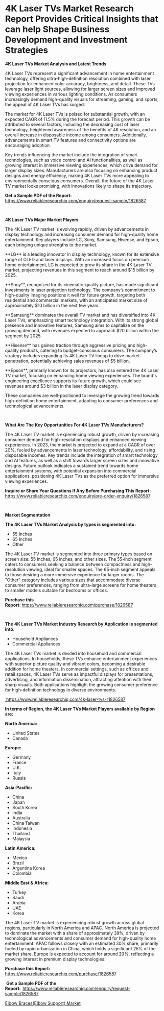 <p><h1>4K Laser TVs Market Research Report Provides Critical Insights that can help Shape Business Development and Investment Strategies</h1></p><p><strong>4K Laser TVs Market Analysis and Latest Trends</strong></p>
<p><p>4K Laser TVs represent a significant advancement in home entertainment technology, offering ultra-high-definition resolution combined with laser projection for enhanced color accuracy, brightness, and detail. These TVs leverage laser light sources, allowing for larger screen sizes and improved viewing experiences in various lighting conditions. As consumers increasingly demand high-quality visuals for streaming, gaming, and sports, the appeal of 4K Laser TVs has surged.</p><p>The market for 4K Laser TVs is poised for substantial growth, with an expected CAGR of 11.5% during the forecast period. This growth can be attributed to several factors, including the decreasing cost of laser technology, heightened awareness of the benefits of 4K resolution, and an overall increase in disposable income among consumers. Additionally, advancements in smart TV features and connectivity options are encouraging adoption. </p><p>Key trends influencing the market include the integration of smart technologies, such as voice control and AI functionalities, as well as growing interest in immersive viewing experiences, which drive demand for larger display sizes. Manufacturers are also focusing on enhancing product designs and energy efficiency, making 4K Laser TVs more appealing to environmentally conscious consumers. Overall, the future of the 4K Laser TV market looks promising, with innovations likely to shape its trajectory.</p></p>
<p><strong>Get a Sample PDF of the Report:&nbsp;</strong> <a href="https://www.reliableresearchiq.com/enquiry/request-sample/1826587?utm_campaign=1837&utm_medium=2&utm_source=Github&utm_content=ia&utm_term=09022025&utm_id=4k-laser-tvs">https://www.reliableresearchiq.com/enquiry/request-sample/1826587</a></p>
<p>&nbsp;</p>
<p><strong>4K Laser TVs Major Market Players</strong></p>
<p><p>The 4K Laser TV market is evolving rapidly, driven by advancements in display technology and increasing consumer demand for high-quality home entertainment. Key players include LG, Sony, Samsung, Hisense, and Epson, each bringing unique strengths to the market.</p><p>**LG** is a leading innovator in display technology, known for its extensive range of OLED and laser displays. With an increased focus on premium home entertainment, LG is expected to grow its share in the 4K Laser TV market, projecting revenues in this segment to reach around $15 billion by 2025.</p><p>**Sony**, recognized for its cinematic-quality picture, has made significant investments in laser projection technology. The company’s commitment to high-quality imaging positions it well for future growth, targeting both residential and commercial markets, with an anticipated market size of approximately $10 billion in the next few years.</p><p>**Samsung** dominates the overall TV market and has diversified into 4K Laser TVs, emphasizing smart technology integration. With its strong global presence and innovative features, Samsung aims to capitalize on the growing demand, with revenues expected to approach $20 billion within the segment by 2025.</p><p>**Hisense** has gained traction through aggressive pricing and high-quality products, catering to budget-conscious consumers. The company’s strategy includes expanding its 4K Laser TV lineup to drive market penetration, potentially achieving sales revenues of $5 billion.</p><p>**Epson**, primarily known for its projectors, has also entered the 4K Laser TV market, focusing on enhancing home viewing experiences. The brand's engineering excellence supports its future growth, which could see revenues around $3 billion in the laser display category.</p><p>These companies are well-positioned to leverage the growing trend towards high-definition home entertainment, adapting to consumer preferences and technological advancements.</p></p>
<p>&nbsp;</p>
<p><strong>What Are The Key Opportunities For 4K Laser TVs Manufacturers?</strong></p>
<p><p>The 4K Laser TV market is experiencing robust growth, driven by increasing consumer demand for high-resolution displays and enhanced viewing experiences. In 2023, the market is projected to expand at a CAGR of over 20%, fueled by advancements in laser technology, affordability, and rising disposable incomes. Key trends include the integration of smart technology and AI features, as well as a shift towards larger screen sizes and innovative designs. Future outlook indicates a sustained trend towards home entertainment systems, with potential expansion into commercial applications, positioning 4K Laser TVs as the preferred option for immersive viewing experiences.</p></p>
<p><strong>Inquire or Share Your Questions If Any Before Purchasing This Report:</strong> <a href="https://www.reliableresearchiq.com/enquiry/pre-order-enquiry/1826587?utm_campaign=1837&utm_medium=2&utm_source=Github&utm_content=ia&utm_term=09022025&utm_id=4k-laser-tvs">https://www.reliableresearchiq.com/enquiry/pre-order-enquiry/1826587</a></p>
<p>&nbsp;</p>
<p><strong>Market Segmentation</strong></p>
<p><strong>The 4K Laser TVs Market Analysis by types is segmented into:</strong></p>
<p><ul><li>55 Inches</li><li>65 Inches</li><li>Other</li></ul></p>
<p><p>The 4K Laser TV market is segmented into three primary types based on screen size: 55 inches, 65 inches, and other sizes. The 55-inch segment caters to consumers seeking a balance between compactness and high-resolution viewing, ideal for smaller spaces. The 65-inch segment appeals to those desiring a more immersive experience for larger rooms. The "Other" category includes various sizes that accommodate diverse consumer preferences, ranging from ultra-large screens for home theaters to smaller models suitable for bedrooms or offices.</p></p>
<p><strong>Purchase this Report:&nbsp;</strong><a href="https://www.reliableresearchiq.com/purchase/1826587?utm_campaign=1837&utm_medium=2&utm_source=Github&utm_content=ia&utm_term=09022025&utm_id=4k-laser-tvs">https://www.reliableresearchiq.com/purchase/1826587</a></p>
<p>&nbsp;</p>
<p><strong>The 4K Laser TVs Market Industry Research by Application is segmented into:</strong></p>
<p><ul><li>Household Appliances</li><li>Commercial Appliances</li></ul></p>
<p><p>The 4K Laser TVs market is divided into household and commercial applications. In households, these TVs enhance entertainment experiences with superior picture quality and vibrant colors, becoming a desirable addition for home theaters. In commercial settings, such as offices and retail spaces, 4K Laser TVs serve as impactful displays for presentations, advertising, and information dissemination, attracting attention with their sharp visuals. Both applications highlight the growing consumer preference for high-definition technology in diverse environments.</p></p>
<p><a href="https://www.reliableresearchiq.com/4k-laser-tvs-r1826587?utm_campaign=1837&utm_medium=2&utm_source=Github&utm_content=ia&utm_term=09022025&utm_id=4k-laser-tvs">&nbsp;https://www.reliableresearchiq.com/4k-laser-tvs-r1826587</a></p>
<p><strong>In terms of Region, the 4K Laser TVs Market Players available by Region are:</strong></p>
<p>
    <p> <strong> North America: </strong>
        <ul>
            <li>United States</li>
            <li>Canada</li>
        </ul>
        </p> 
    <p> <strong> Europe: </strong>
        <ul>
            <li>Germany</li>
            <li>France</li>
            <li>U.K.</li>
            <li>Italy</li>
            <li>Russia</li>
        </ul>
        </p> 
    <p> <strong> Asia-Pacific: </strong>
        <ul>
            <li>China</li>
            <li>Japan</li>
            <li>South Korea</li>
            <li>India</li>
            <li>Australia</li>
            <li>China Taiwan</li>
            <li>Indonesia</li>
            <li>Thailand</li>
            <li>Malaysia</li>
        </ul>
        </p> 
    <p> <strong> Latin America: </strong>
        <ul>
            <li>Mexico</li>
            <li>Brazil</li>
            <li>Argentina Korea</li>
            <li>Colombia</li>
        </ul>
        </p> 
    <p> <strong> Middle East & Africa: </strong>
        <ul>
            <li>Turkey</li>
            <li>Saudi</li>
            <li>Arabia</li>
            <li>UAE</li>
            <li>Korea</li>
        </ul>
    </p>
    </p>
<p><p>The 4K Laser TV market is experiencing robust growth across global regions, particularly in North America and APAC. North America is projected to dominate the market with a share of approximately 38%, driven by technological advancements and consumer demand for high-quality home entertainment. APAC follows closely with an estimated 30% share, primarily fueled by rapid urbanization in China, which holds a significant 25% of the market share. Europe is expected to account for around 20%, reflecting a growing interest in premium display technologies.</p></p>
<p><strong>Purchase this Report: </strong><a href="https://www.reliableresearchiq.com/purchase/1826587?utm_campaign=1837&utm_medium=2&utm_source=Github&utm_content=ia&utm_term=09022025&utm_id=4k-laser-tvs">https://www.reliableresearchiq.com/purchase/1826587</a></p>
<p>&nbsp;<strong>Get a Sample PDF of the Report:&nbsp;&nbsp;</strong><a href="https://www.reliableresearchiq.com/enquiry/request-sample/1826587?utm_campaign=1837&utm_medium=2&utm_source=Github&utm_content=ia&utm_term=09022025&utm_id=4k-laser-tvs">https://www.reliableresearchiq.com/enquiry/request-sample/1826587</a></p>
<p><strong></strong></p>
<p><p><a href="https://github.com/mondoydjem/Market-Research-Report-List-1/blob/main/elbow-braceselbow-support-market.md?utm_campaign=1837&utm_medium=2&utm_source=Github&utm_content=ia&utm_term=09022025&utm_id=4k-laser-tvs">Elbow Braces(Elbow Support) Market</a></p></p>